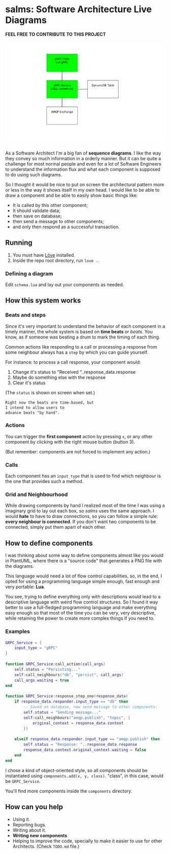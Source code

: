 # salms: Software Architecture Live Diagrams

**FEEL FREE TO CONTRIBUTE TO THIS PROJECT**

![GIF demonstranting the results](https://raw.githubusercontent.com/cleber-solutions/salms/master/img/grpc-dynamo-and-amqp.gif)

As a Software Architect I'm a big fan of
**sequence diagrams**. I like the way they convey so much
information in a orderly manner. But it can be quite a
challenge for most normal people and even for a lot of
Software Engineers to understand the information flux and
what each component is supposed to do using such diagrams.

So I thought it would be nice to put on screen the
architectural pattern more or less in the way it shows
itself in my own head. I would like to be able to draw a
component and be able to easily show basic things like:

* It is called by this other component;
* It should validate data;
* then save on database;
* then send a message to other components;
* and only then respond as a successful transaction.

## Running

1. You must have [Löve](https://love2d.org/) installed.
1. Inside the repo root directory, run `love .`.

### Defining a diagram

Edit `schema.lua` and lay out your components as needed.

## How this system works

### Beats and steps

Since it's very important to understand the behavior of each
component in a timely manner, the whole system is based on
**time beats** or *beats*. You know, as if someone was
beating a drum to mark the timing of each thing.

Common actions like responding to a call or processing a
response from some neighbour always has a `step` by which
you can guide yourself.

For instance: to process a call response, your component
would:

1. Change it's status to "Received "..response_data.response
1. Maybe do something else with the response
1. Clear it's status

(The `status` is shown on screen when set.)

    Right now the beats are time-based, but
    I intend to allow users to
    advance beats "by hand".

### Actions

You can trigger the **first component** action by pressing
`x`, or any other component by clicking with the right
mouse button (button 3).

(But remember: components are not forced to implement any
action.)

### Calls

Each component has an `input_type` that is used to find
which neighbour is the one that provides such a method.

### Grid and Neighbourhood

While drawing components by hand I realized most of the
time I was using a imaginary grid to lay out each box, so
*salms* uses the same approach. I would **hate** to have
to draw connections, so you can follow a simple rule:
**every neighbour is connected**. If you don't want two
components to be connected, simply put them apart of
each other.

## How to define components

I was thinking about some way to define components almost
like you would in PlantUML, where there is a "source code"
that generates a PNG file with the diagrams.

This language would need a lot of flow control
capabilities, so, in the end, I opted for using a
programming language simple enough, fast enough and very
portable: **Lua**.

You see, trying to define everything only with descriptions
would lead to a descriptive language with weird flow
control structures. So I found it way better to use a
full-fledged programming language and make everything
easy enough so that most of the time you can be very, very
descriptive, while retaining the power to create more
complex things if you need to.

### Examples

```lua
GRPC_Service = {
    input_type = "gRPC"
}

function GRPC_Service:call_action(call_args)
    self.status = "Persisting..."
    self:call_neighbours("db", "persist", call_args)
    call_args.waiting = true
end

function GRPC_Service:response_step_one(response_data)
    if response_data.responder.input_type == "db" then
        -- Saved on database, now send message to other components:
        self.status = "Sending message..."
        self:call_neighbours("amqp.publish", "topic", {
            original_context = response_data.context
        })

    elseif response_data.responder.input_type == "amqp.publish" then
        self.status = "Response: "..response_data.response
        response_data.context.original_context.waiting = false
    end
end
```

I chose a kind of object-oriented style, so all components
should be instantiated using `components.add(x, y, class)`.
"class", in this case, would be `GRPC_Service`.

You'll find more components inside the `components` directory.

## How can you help

* Using it.
* Reporting bugs.
* Writing about it.
* **Writing new components**
* Helping to improve the code, specially to make it
  easier to use for other Architects. (Check `TODO.md`
  file.)
